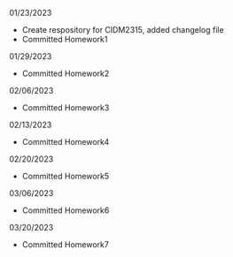 01/23/2023
- Create respository for CIDM2315, added changelog file
- Committed Homework1 

01/29/2023
- Committed Homework2

02/06/2023
- Committed Homework3

02/13/2023
- Committed Homework4

02/20/2023
- Committed Homework5

03/06/2023
- Committed Homework6

03/20/2023
- Committed Homework7
